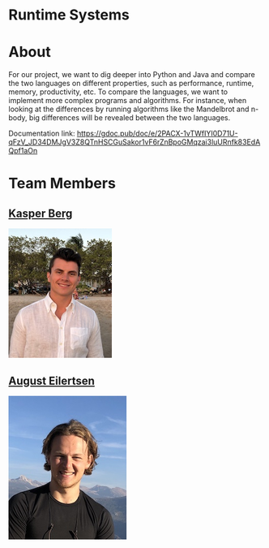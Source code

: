 # Runtime Systems

# About

For our project, we want to dig deeper into Python and Java and compare the two languages on different properties, such as performance, runtime, memory, productivity, etc.
To compare the languages, we want to implement more complex programs and algorithms. For instance, when looking at the differences by running algorithms like the Mandelbrot and n-body, big differences will be revealed between the two languages.

Documentation link: https://gdoc.pub/doc/e/2PACX-1vTWfIYI0D71U-qFzV_JD34DMJgV3Z8QTnHSCGuSakor1vF6rZnBpoGMqzai3luURnfk83EdAQpf1aOn

# Team Members

## [Kasper Berg](https://github.com/kasperkberg)
![Kasper](headshots/bilde.jpg)

## [August Eilertsen](https://github.com/augustle)
![August](headshots/bilde_aug.jpg)
